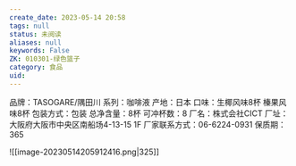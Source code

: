```yaml
---
create_date: 2023-05-14 20:58
tags: null
status: 未阅读 
aliases: null
keywords: False
ZK: 010301-绿色篮子
category: 食品
uid: 
---
```

品牌：TASOGARE/隅田川
系列：咖啡液
产地：日本
口味：生椰风味8杯 榛果风味8杯
包装方式：包装
总净含量：8杯
可冲杯数：8
厂名：株式会社CICT
厂址：大阪府大阪市中央区南船场4-13-15 1F
厂家联系方式：06-6224-0931
保质期：365

![[image-20230514205912416.png|325]]

